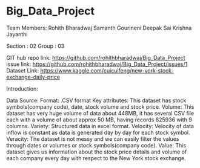 # Big_Data_Project

Team Members:
Rohith Bharadwaj
Samanth Gourineni
Deepak Sai Krishna Jayanthi

Section : 02
Group : 03

GIT hub repo link: https://github.com/rohithbharadwaj/Big_Data_Project
issue link: https://github.com/rohithbharadwaj/Big_Data_Project/issues/1
Dataset Link: https://www.kaggle.com/cuicuifeng/new-york-stock-exchange-daily-price

Introduction: 

Data Source:
Format: .CSV format
Key attributes: This dataset has  stock symbols(company code), date, stock volume and stock price.
Volume: This dataset has very huge volume of data about 448MB, it has several CSV file each with a volume of about approx 50 MB, having records 825936 with 9 columns.
Variety: Structured data in excel format.
Velocity: Velocity of data inflow is constant as data is generated day by day for each stock symbol.
Veracity: The dataset is not messy and we can easily filter the values through dates or volumes or stock symbols(company code).
Value: This dataset gives us information about the stock price details and volume of each company every day with respect to the New York stock exchange.

